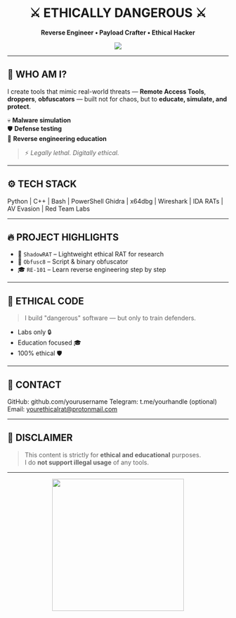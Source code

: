 <h1 align="center">⚔️ ETHICALLY DANGEROUS ⚔️</h1>
<p align="center"><strong>Reverse Engineer • Payload Crafter • Ethical Hacker</strong></p>
<p align="center">
  <img src="https://readme-typing-svg.demolab.com?font=Fira+Code&size=22&duration=3000&pause=1000&color=FF0077&center=true&vCenter=true&width=650&lines=Red+Teamer+%7C+RAT+Developer+%7C+Cybersecurity+Researcher;Dangerous+Code+with+Ethical+Intent;I+Simulate+Threats+to+Build+Defenses">
</p>

---

## 👾 WHO AM I?

I create tools that mimic real-world threats — **Remote Access Tools**, **droppers**, **obfuscators** — built not for chaos, but to **educate, simulate, and protect**.

💀 **Malware simulation**  
🛡️ **Defense testing**  
🧠 **Reverse engineering education**

> ⚡ _Legally lethal. Digitally ethical._

---

## ⚙️ TECH STACK

Python | C++ | Bash | PowerShell
Ghidra | x64dbg | Wireshark | IDA
RATs | AV Evasion | Red Team Labs

---

## 🔥 PROJECT HIGHLIGHTS

- 🧠 `ShadowRAT` – Lightweight ethical RAT for research  
- 🧩 `Obfusc8` – Script & binary obfuscator  
- 🎓 `RE-101` – Learn reverse engineering step by step

---

## 🧬 ETHICAL CODE

> I build "dangerous" software — but only to train defenders.

- Labs only 🔒  
- Education focused 🎓  
- 100% ethical 🛡️

---

## 📡 CONTACT

GitHub:     github.com/yourusername Telegram:   t.me/yourhandle (optional) Email:      yourethicalrat@protonmail.com

---

## 🚫 DISCLAIMER

> This content is strictly for **ethical and educational** purposes.  
> I do **not support illegal usage** of any tools.

---

<p align="center"><img src="https://raw.githubusercontent.com/rahulbanerjee26/githubProfileReadmeGenerator/main/gifs/binary.gif" width="300px"></p>
